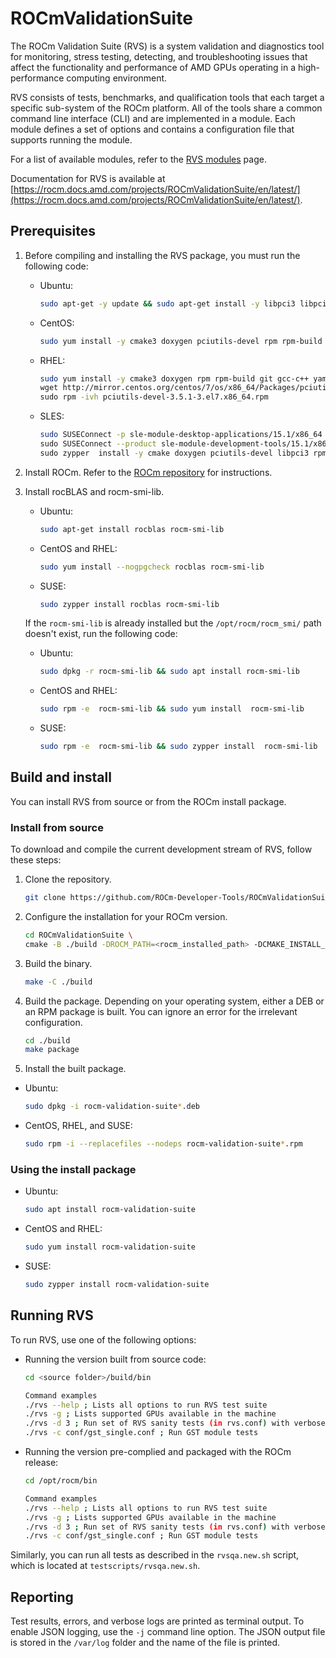 # ROCmValidationSuite

The ROCm Validation Suite (RVS) is a system validation and diagnostics tool for monitoring, stress
testing, detecting, and troubleshooting issues that affect the functionality and performance of AMD
GPUs operating in a high-performance computing environment.

RVS consists of tests, benchmarks, and qualification tools that each target a specific sub-system of the
ROCm platform. All of the tools share a common command line interface (CLI) and are implemented in
a module. Each module defines a set of options and contains a configuration file that supports
running the module.

For a list of available modules, refer to the
[RVS modules](https://rocm.docs.amd.com/projects/ROCmValidationSuite/en/latest/features.html)
page.

Documentation for RVS is available at
[https://rocm.docs.amd.com/projects/ROCmValidationSuite/en/latest/](https://rocm.docs.amd.com/projects/ROCmValidationSuite/en/latest/).

## Prerequisites

1. Before compiling and installing the RVS package, you must run the following code:

   * Ubuntu:

     ```bash
     sudo apt-get -y update && sudo apt-get install -y libpci3 libpci-dev doxygen unzip cmake git libyaml-cpp-dev
     ```

   * CentOS:

     ```bash
     sudo yum install -y cmake3 doxygen pciutils-devel rpm rpm-build git gcc-c++ yaml-cpp-devel
     ```

   * RHEL:

     ```bash
     sudo yum install -y cmake3 doxygen rpm rpm-build git gcc-c++ yaml-cpp-devel \
     wget http://mirror.centos.org/centos/7/os/x86_64/Packages/pciutils-devel-3.5.1-3.el7.x86_64.rpm \
     sudo rpm -ivh pciutils-devel-3.5.1-3.el7.x86_64.rpm
     ```

   * SLES:

     ```bash
     sudo SUSEConnect -p sle-module-desktop-applications/15.1/x86_64 \
     sudo SUSEConnect --product sle-module-development-tools/15.1/x86_64 \
     sudo zypper  install -y cmake doxygen pciutils-devel libpci3 rpm git rpm-build gcc-c++ yaml-cpp-devel
     ```

2. Install ROCm. Refer to the
  [ROCm repository](https://github.com/RadeonOpenCompute/ROCm) for instructions.

3. Install rocBLAS and rocm-smi-lib.

   * Ubuntu:

     ```bash
     sudo apt-get install rocblas rocm-smi-lib
     ```

   * CentOS and RHEL:

     ```bash
     sudo yum install --nogpgcheck rocblas rocm-smi-lib
     ```

   * SUSE:

     ```bash
     sudo zypper install rocblas rocm-smi-lib
     ```

    If the `rocm-smi-lib` is already installed but the `/opt/rocm/rocm_smi/` path doesn't exist, run the
  following code:

   * Ubuntu:

      ```bash
      sudo dpkg -r rocm-smi-lib && sudo apt install rocm-smi-lib
      ```

   * CentOS and RHEL:

      ```bash
      sudo rpm -e  rocm-smi-lib && sudo yum install  rocm-smi-lib
      ```

   * SUSE:

      ```bash
      sudo rpm -e  rocm-smi-lib && sudo zypper install  rocm-smi-lib
      ```

## Build and install

You can install RVS from source or from the ROCm install package.

### Install from source

To download and compile the current development stream of RVS, follow these steps:

1. Clone the repository.

    ```bash
    git clone https://github.com/ROCm-Developer-Tools/ROCmValidationSuite.git
    ```

2. Configure the installation for your ROCm version.

    ```bash
    cd ROCmValidationSuite \
    cmake -B ./build -DROCM_PATH=<rocm_installed_path> -DCMAKE_INSTALL_PREFIX=<rocm_installed_path> -DCPACK_PACKAGING_INSTALL_PREFIX=<rocm_installed_path>
    ```

3. Build the binary.

    ```bash
    make -C ./build
    ```

4. Build the package. Depending on your operating system, either a DEB or an RPM package is built.
  You can ignore an error for the irrelevant configuration.

    ```bash
    cd ./build
    make package
    ```

5. Install the built package.

* Ubuntu:

    ```bash
    sudo dpkg -i rocm-validation-suite*.deb
    ```

* CentOS, RHEL, and SUSE:

    ```bash
    sudo rpm -i --replacefiles --nodeps rocm-validation-suite*.rpm
    ```

### Using the install package

* Ubuntu:

    ```bash
    sudo apt install rocm-validation-suite
    ```

* CentOS and RHEL:

    ```bash
    sudo yum install rocm-validation-suite
    ```

* SUSE:

    ```bash
    sudo zypper install rocm-validation-suite
    ```

## Running RVS

To run RVS, use one of the following options:

* Running the version built from source code:

    ```bash
    cd <source folder>/build/bin

    Command examples
    ./rvs --help ; Lists all options to run RVS test suite
    ./rvs -g ; Lists supported GPUs available in the machine
    ./rvs -d 3 ; Run set of RVS sanity tests (in rvs.conf) with verbose level 3
    ./rvs -c conf/gst_single.conf ; Run GST module tests
    ```

* Running the version pre-complied and packaged with the ROCm release:

    ```bash
    cd /opt/rocm/bin

    Command examples
    ./rvs --help ; Lists all options to run RVS test suite
    ./rvs -g ; Lists supported GPUs available in the machine
    ./rvs -d 3 ; Run set of RVS sanity tests (in rvs.conf) with verbose level 3
    ./rvs -c conf/gst_single.conf ; Run GST module tests
    ```

Similarly, you can run all tests as described in the `rvsqa.new.sh` script, which is located at
`testscripts/rvsqa.new.sh`.

## Reporting

Test results, errors, and verbose logs are printed as terminal output. To enable JSON logging, use the
`-j` command line option. The JSON output file is stored in the `/var/log` folder and the name of the file
is printed.
